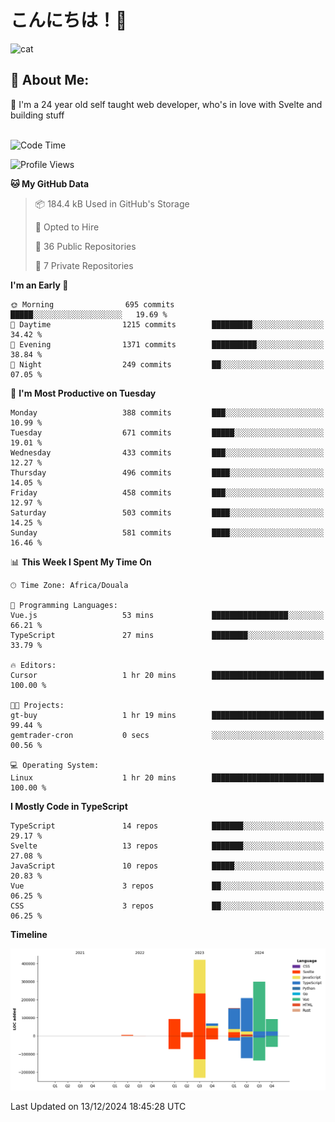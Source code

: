 

# こんにちは！🙂  
![cat](https://github.com/michaelnji/michaelnji/assets/73862378/606e99e9-2c18-4853-8722-991e4af8eae6)

## 💫 About Me:
🙂 I'm a 24 year old self taught web developer, who's in love with Svelte and building stuff <br><br>

<!--START_SECTION:waka-->
![Code Time](http://img.shields.io/badge/Code%20Time-1%2C202%20hrs%2043%20mins-blue)

![Profile Views](http://img.shields.io/badge/Profile%20Views-0-blue)

**🐱 My GitHub Data** 

> 📦 184.4 kB Used in GitHub's Storage 
 > 
> 💼 Opted to Hire
 > 
> 📜 36 Public Repositories 
 > 
> 🔑 7 Private Repositories 
 > 
**I'm an Early 🐤** 

```text
🌞 Morning                695 commits         █████░░░░░░░░░░░░░░░░░░░░   19.69 % 
🌆 Daytime                1215 commits        █████████░░░░░░░░░░░░░░░░   34.42 % 
🌃 Evening                1371 commits        ██████████░░░░░░░░░░░░░░░   38.84 % 
🌙 Night                  249 commits         ██░░░░░░░░░░░░░░░░░░░░░░░   07.05 % 
```
📅 **I'm Most Productive on Tuesday** 

```text
Monday                   388 commits         ███░░░░░░░░░░░░░░░░░░░░░░   10.99 % 
Tuesday                  671 commits         █████░░░░░░░░░░░░░░░░░░░░   19.01 % 
Wednesday                433 commits         ███░░░░░░░░░░░░░░░░░░░░░░   12.27 % 
Thursday                 496 commits         ████░░░░░░░░░░░░░░░░░░░░░   14.05 % 
Friday                   458 commits         ███░░░░░░░░░░░░░░░░░░░░░░   12.97 % 
Saturday                 503 commits         ████░░░░░░░░░░░░░░░░░░░░░   14.25 % 
Sunday                   581 commits         ████░░░░░░░░░░░░░░░░░░░░░   16.46 % 
```


📊 **This Week I Spent My Time On** 

```text
🕑︎ Time Zone: Africa/Douala

💬 Programming Languages: 
Vue.js                   53 mins             █████████████████░░░░░░░░   66.21 % 
TypeScript               27 mins             ████████░░░░░░░░░░░░░░░░░   33.79 % 

🔥 Editors: 
Cursor                   1 hr 20 mins        █████████████████████████   100.00 % 

🐱‍💻 Projects: 
gt-buy                   1 hr 19 mins        █████████████████████████   99.44 % 
gemtrader-cron           0 secs              ░░░░░░░░░░░░░░░░░░░░░░░░░   00.56 % 

💻 Operating System: 
Linux                    1 hr 20 mins        █████████████████████████   100.00 % 
```

**I Mostly Code in TypeScript** 

```text
TypeScript               14 repos            ███████░░░░░░░░░░░░░░░░░░   29.17 % 
Svelte                   13 repos            ███████░░░░░░░░░░░░░░░░░░   27.08 % 
JavaScript               10 repos            █████░░░░░░░░░░░░░░░░░░░░   20.83 % 
Vue                      3 repos             ██░░░░░░░░░░░░░░░░░░░░░░░   06.25 % 
CSS                      3 repos             ██░░░░░░░░░░░░░░░░░░░░░░░   06.25 % 
```



**Timeline**

![Lines of Code chart](https://raw.githubusercontent.com/michaelnji/michaelnji/main/assets/bar_graph.png)


 Last Updated on 13/12/2024 18:45:28 UTC
<!--END_SECTION:waka-->
